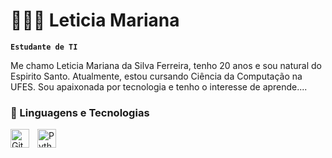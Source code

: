 # 👩🏻‍💻 Leticia Mariana

**`Estudante de TI`**

Me chamo Leticia Mariana da Silva Ferreira, tenho 20 anos e sou natural do Espirito Santo. Atualmente, estou cursando Ciência da Computação na UFES. Sou apaixonada por tecnologia e tenho o interesse de aprende....



### 🤖 Linguagens e Tecnologias





<img 
    align="left" 
    alt="Git" 
    title="Git"
    width="30px" 
    style="padding-right: 10px;" 
    src="https://cdn.jsdelivr.net/gh/devicons/devicon@latest/icons/git/git-original.svg" 
/>
<img 
    align="left" 
    alt="Python" 
    title="Python"
    width="30px" 
    style="padding-right: 10px;" 
    src="https://cdn.jsdelivr.net/gh/devicons/devicon@latest/icons/python/python-original.svg" 
/>
<br/>
<br/>


